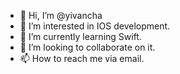 - 👋 Hi, I’m @yivancha
- 👀 I’m interested in IOS development.
- 🌱 I’m currently learning Swift.
- 💞️ I’m looking to collaborate on it.
- 📫 How to reach me via email.
<!---
yivancha/yivancha is a ✨ special ✨ repository because its `README.md` (this file) appears on your GitHub profile.
You can click the Preview link to take a look at your changes.
--->
